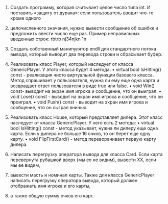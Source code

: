 1. Создать программу, которая считывает целое число типа int. И поставить «защиту от дурака»: если пользователь вводит что-то кроме одного
2.  целочисленного значения, нужно вывести сообщение об ошибке и предложить ввести число еще раз. Пример неправильных введенных строк:
rbtrb
nj34njkn
1n

2. Создать собственный манипулятор endll для стандартного потока вывода, который выводит два перевода строки и сбрасывает буфер.
3. Реализовать класс Player, который наследует от класса GenericPlayer. У этого класса будет 4 метода:
• virtual bool IsHitting() const - реализация чисто виртуальной функции базового класса. Метод спрашивает у пользователя, 
нужна ли ему еще одна карта и возвращает ответ пользователя в виде true или false.
• void Win() const- выводит на экран имя игрока и сообщение, что он выиграл.
• void Lose() const - выводит на экран имя игрока и сообщение, что он проиграл.
• void Push() const - выводит на экран имя игрока и сообщение, что он сыграл вничью.

4. Реализовать класс House, который представляет дилера. Этот класс наследует от класса GenericPlayer. У него есть 2 метода:
• virtual bool IsHitting() const - метод указывает, нужна ли дилеру еще одна карта. Если у дилера не больше 16 очков, то он берет еще одну карту.
• void FlipFirstCard() - метод переворачивает первую карту дилера.

5. Написать перегрузку оператора вывода для класса Card. Если карта перевернута рубашкой вверх (мы ее не видим), вывести ХХ, если мы ее видим, 
6. вывести масть и номинал карты. Также для класса GenericPlayer написать перегрузку оператора вывода, который должен отображать имя игрока и его карты,
7. а также общую сумму очков его карт.
